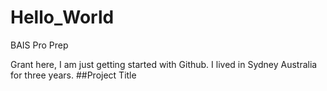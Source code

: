# Hello_World
BAIS Pro Prep

Grant here, I am just getting started with Github. I lived in Sydney Australia for three years. 
##Project Title
